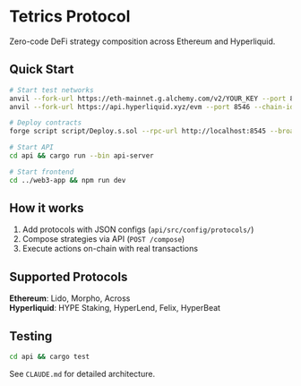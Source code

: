 # Tetrics Protocol

Zero-code DeFi strategy composition across Ethereum and Hyperliquid.

## Quick Start

```bash
# Start test networks
anvil --fork-url https://eth-mainnet.g.alchemy.com/v2/YOUR_KEY --port 8545 --chain-id 31337
anvil --fork-url https://api.hyperliquid.xyz/evm --port 8546 --chain-id 31338

# Deploy contracts
forge script script/Deploy.s.sol --rpc-url http://localhost:8545 --broadcast

# Start API
cd api && cargo run --bin api-server

# Start frontend  
cd ../web3-app && npm run dev
```

## How it works

1. Add protocols with JSON configs (`api/src/config/protocols/`)
2. Compose strategies via API (`POST /compose`)
3. Execute actions on-chain with real transactions

## Supported Protocols

**Ethereum**: Lido, Morpho, Across  
**Hyperliquid**: HYPE Staking, HyperLend, Felix, HyperBeat

## Testing

```bash
cd api && cargo test
```

See `CLAUDE.md` for detailed architecture.